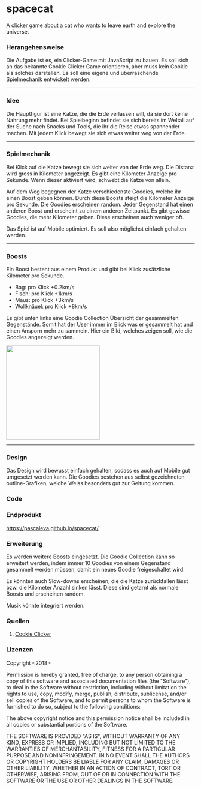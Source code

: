 # spacecat
A clicker game about a cat who wants to leave earth and explore the universe.

### Herangehensweise
Die Aufgabe ist es, ein Clicker-Game mit JavaScript zu bauen. Es soll sich an das bekannte Cookie Clicker Game orientieren, aber muss kein Cookie als solches darstellen. Es soll eine eigene und überraschende Spielmechanik entwickelt werden.


---

### Idee
Die Hauptfigur ist eine Katze, die die Erde verlassen will, da sie dort keine Nahrung mehr findet. Bei Spielbeginn befindet sie sich bereits im Weltall auf der Suche nach Snacks und Tools, die ihr die Reise etwas spannender machen. Mit jedem Klick bewegt sie sich etwas weiter weg von der Erde.

---

### Spielmechanik
Bei Klick auf die Katze bewegt sie sich weiter von der Erde weg. Die Distanz wird gross in Kilometer angezeigt. Es gibt eine Kilometer Anzeige pro Sekunde. Wenn dieser aktiviert wird, schwebt die Katze von allein.

Auf dem Weg begegnen der Katze verschiedenste Goodies, welche ihr einen Boost geben können. Durch diese Boosts steigt die Kilometer Anzeige pro Sekunde. Die Goodies erscheinen random. Jeder Gegenstand hat einen anderen Boost und erscheint zu einem anderen Zeitpunkt. Es gibt gewisse Goodies, die mehr Kilometer geben. Diese erscheinen auch weniger oft. 

Das Spiel ist auf Mobile optimiert. Es soll also möglichst einfach gehalten werden. 

---


### Boosts
Ein Boost besteht aus einem Produkt und gibt bei Klick zusätzliche Kilometer pro Sekunde. 

* Bag: pro Klick +0.2km/s
* Fisch: pro Klick +1km/s
* Maus: pro Klick +3km/s
* Wollknäuel: pro Klick +8km/s 

 Es gibt unten links eine Goodie Collection Übersicht der gesammelten Gegenstände. Somit hat der User immer im Blick was er gesammelt hat und einen Ansporn mehr zu sammeln. Hier ein Bild, welches zeigen soll, wie die Goodies angezeigt werden. 
 
<img src="https://i.imgur.com/vNbcxNh.png" width="250">


---

### Design
Das Design wird bewusst einfach gehalten, sodass es auch auf Mobile gut umgesetzt werden kann. Die Goodies bestehen aus selbst gezeichneten outline-Grafiken, welche Weiss besonders gut zur Geltung kommen.

### Code


### Endprodukt
https://pascaleva.github.io/spacecat/

### Erweiterung
Es werden weitere Boosts eingesetzt. Die Goodie Collection kann so erweitert werden, indem immer 10 Goodies von einem Gegenstand gesammelt werden müssen, damit ein neues Goodie freigeschaltet wird.

Es könnten auch Slow-downs erscheinen, die die Katze zurückfallen lässt bzw. die Kilometer Anzahl sinken lässt. Diese sind getarnt als normale Boosts und erscheinen random. 

Musik könnte integriert werden.


### Quellen
1. [Cookie Clicker](http://orteil.dashnet.org/cookieclicker/)


### Lizenzen
Copyright <2018> <Pascale Anderegg>

Permission is hereby granted, free of charge, to any person obtaining a copy of this software and associated documentation files (the "Software"), to deal in the Software without restriction, including without limitation the rights to use, copy, modify, merge, publish, distribute, sublicense, and/or sell copies of the Software, and to permit persons to whom the Software is furnished to do so, subject to the following conditions:

The above copyright notice and this permission notice shall be included in all copies or substantial portions of the Software.

THE SOFTWARE IS PROVIDED "AS IS", WITHOUT WARRANTY OF ANY KIND, EXPRESS OR IMPLIED, INCLUDING BUT NOT LIMITED TO THE WARRANTIES OF MERCHANTABILITY, FITNESS FOR A PARTICULAR PURPOSE AND NONINFRINGEMENT. IN NO EVENT SHALL THE AUTHORS OR COPYRIGHT HOLDERS BE LIABLE FOR ANY CLAIM, DAMAGES OR OTHER LIABILITY, WHETHER IN AN ACTION OF CONTRACT, TORT OR OTHERWISE, ARISING FROM, OUT OF OR IN CONNECTION WITH THE SOFTWARE OR THE USE OR OTHER DEALINGS IN THE SOFTWARE.
